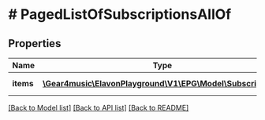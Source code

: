 # # PagedListOfSubscriptionsAllOf

## Properties

Name | Type | Description | Notes
------------ | ------------- | ------------- | -------------
**items** | [**\Gear4music\ElavonPlayground\V1\EPG\Model\Subscription[]**](Subscription.md) | List of Subscriptions | [optional] [readonly]

[[Back to Model list]](../../README.md#models) [[Back to API list]](../../README.md#endpoints) [[Back to README]](../../README.md)
